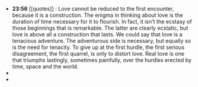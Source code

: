 - **23:56** [[quotes]] : Love cannot be reduced to the first encounter, because it is a construction. The enigma in thinking about love is the duration of time necessary for it to flourish. In fact, it isn’t the ecstasy of those beginnings that is remarkable. The latter are clearly ecstatic, but love is above all a construction that lasts. We could say that love is a tenacious adventure. The adventurous side is necessary, but equally so is the need for tenacity. To give up at the first hurdle, the first serious disagreement, the first quarrel, is only to distort love. Real love is one that triumphs lastingly, sometimes painfully, over the hurdles erected by time, space and the world.
-
-